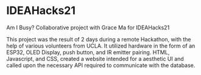 # IDEAHacks21
Am I Busy? Collaborative project with Grace Ma for IDEAHacks21 

This project was the result of 2 days during a remote Hackathon, with the help of various volunteers from UCLA.
It utilized hardware in the form of an ESP32, OLED Display, push button, and IR emitter pairing. 
HTML, Javascript, and CSS, created a website intended for a aesthetic UI and called upon the necessary API required to communicate with the database. 
